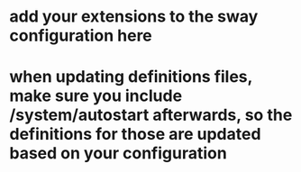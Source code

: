 # add your extensions to the sway configuration here

# when updating definitions files, make sure you include /system/autostart afterwards, so the definitions for those are updated based on your configuration
